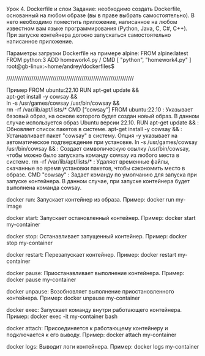 Урок 4. Dockerfile и слои
Задание: необходимо создать Dockerfile, основанный на любом образе (вы в праве выбрать самостоятельно).
В него необходимо поместить приложение, написанное на любом известном вам языке программирования (Python, Java, C, С#, C++).
При запуске контейнера должно запускаться самостоятельно написанное приложение.

Параметры загрузки Dockerfile на примере alpine:
FROM alpine:latest
FROM python:3
ADD homework4.py /
CMD [ "python", "homework4.py" ] root@gb-linux:~home/andrey/dockerfiles$







//////////////////////////////////////////////////////////////////

Пример
FROM ubuntu:22.10
RUN apt-get update && \
apt-get install -y cowsay && \
ln -s /usr/games/cowsay /usr/bin/cowsay && \
rm -rf /var/lib/apt/lists/*
CMD [“cowsay”]
FROM ubuntu:22.10
: Указывает базовый образ, на основе которого будет создан новый образ. В данном случае используется образ Ubuntu версии 22.10.
RUN apt-get update &&
: Обновляет список пакетов в системе.
apt-get install -y cowsay &&
: Устанавливает пакет "cowsay" в систему. Опция -y указывает на автоматическое подтверждение при установке.
ln -s /usr/games/cowsay /usr/bin/cowsay &&
: Создает символическую ссылку /usr/bin/cowsay, чтобы можно было запускать команду cowsay из любого места в системе.
rm -rf /var/lib/apt/lists/*
: Удаляет временные файлы, скачанные во время установки пакетов, чтобы сэкономить место в образе.
CMD "cowsay"
: Задает команду по умолчанию для запуска при запуске контейнера. В данном случае, при запуске контейнера будет выполнена команда cowsay.



docker run: Запускает контейнер из образа.
Пример: docker run my-image

docker start: Запускает остановленный контейнер.
Пример: docker start my-container

docker stop: Останавливает запущенный контейнер.
Пример: docker stop my-container

docker restart: Перезапускает контейнер.
Пример: docker restart my-container

docker pause: Приостанавливает выполнение контейнера.
Пример: docker pause my-container

docker unpause: Возобновляет выполнение приостановленного контейнера.
Пример: docker unpause my-container

docker exec: Запускает команду внутри работающего контейнера.
Пример: docker exec -it my-container bash

docker attach: Присоединяется к работающему контейнеру и подключается к его выводу.
Пример: docker attach my-container

docker logs: Выводит логи контейнера.
Пример: docker logs my-container
